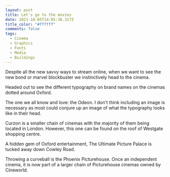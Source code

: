```yaml
---
layout: post
title: Let's go to the movies
date: 2021-10-05T14:05:38.317Z
title_color: "#ffffff"
comments: false
tags:
  - Cinema
  - Graphics
  - Fonts
  - Media
  - Buildings
---
```

Despite all the new savvy ways to stream online, when we want to see the new bond or marvel blockbuster we instinctively head to the cinema. 

Headed out to see the different typography on brand names on the cinemas dotted around Oxford. 

The one we all know and love: the Odeon. I don't think including an image is necessary as most could conjure up an image of what the typography looks like in their head. 

Curzon is a smaller chain of cinemas with the majority of them being located in London. However, this one can be found on the roof of Westgate shopping centre.

A hidden gem of Oxford entertainment, The Ultimate Picture Palace is tucked away down Cowley Road. 

Throwing a curveball is the Phoenix Picturehouse. Once an independent cinema, it is now part of a larger chain of Picturehouse cinemas owned by Cineworld.
